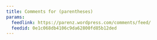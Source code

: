 ```yaml
---
title: Comments for (parentheses)
params:
  feedlink: https://parenz.wordpress.com/comments/feed/
  feedid: 0e1c068db4106c9da62800fd85b12ded
---
```

